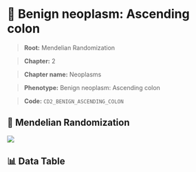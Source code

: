 # 🧪 Benign neoplasm: Ascending colon

> **Root:** Mendelian Randomization

> **Chapter:** 2  

> **Chapter name:** Neoplasms

> **Phenotype:** Benign neoplasm: Ascending colon  

> **Code:** `CD2_BENIGN_ASCENDING_COLON`

## 🧬 Mendelian Randomization  

<img src="/MR/Figures/Forward/CD2_BENIGN_ASCENDING_COLON.png"/>

## 📊 Data Table

<CsvTableMRF src="/public/MR/Data/Forward/CD2_BENIGN_ASCENDING_COLON.csv"/>
